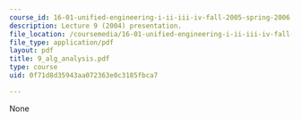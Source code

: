 ```yaml
---
course_id: 16-01-unified-engineering-i-ii-iii-iv-fall-2005-spring-2006
description: Lecture 9 (2004) presentation.
file_location: /coursemedia/16-01-unified-engineering-i-ii-iii-iv-fall-2005-spring-2006/0f71d8d35943aa072363e0c3185fbca7_9_alg_analysis.pdf
file_type: application/pdf
layout: pdf
title: 9_alg_analysis.pdf
type: course
uid: 0f71d8d35943aa072363e0c3185fbca7

---
```

None